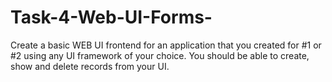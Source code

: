 # Task-4-Web-UI-Forms-
Create a basic WEB UI frontend for an application that you created for #1 or #2 using any UI framework of your choice. You should be able to create, show and delete records from your UI.

